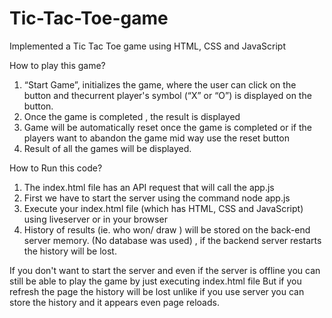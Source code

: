 # Tic-Tac-Toe-game
Implemented a Tic Tac Toe game using HTML, CSS and JavaScript

How to play this game?
1) “Start Game”, initializes the game, where the user can click on the button and thecurrent player's symbol (“X” or “O”) is displayed on the button.
2) Once the game is completed , the result is displayed
3) Game will be automatically reset once the game is completed or if the players want to abandon the game mid way use the reset button
4) Result of all the games will be displayed.

How to Run this code?

1) The index.html file has an API request that will call the app.js 
2) First we have to start the server using the command node app.js
3) Execute your index.html file (which has HTML, CSS and JavaScript) using liveserver or in your browser
4) History of results (ie. who won/ draw ) will be stored on the back-end server memory. (No database was used) , if the backend server restarts the history will be lost.

If you don't want to start the server and even if the server is offline you can still be able to play the game by just executing index.html file
But if you refresh the page the history will be lost unlike if you use server you can store the history and it appears even page reloads.

